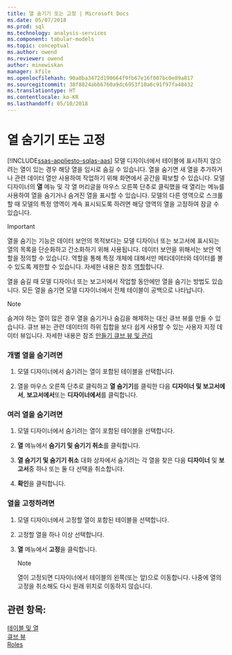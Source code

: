 ```yaml
---
title: 열 숨기기 또는 고정 | Microsoft Docs
ms.date: 05/07/2018
ms.prod: sql
ms.technology: analysis-services
ms.component: tabular-models
ms.topic: conceptual
ms.author: owend
ms.reviewer: owend
author: minewiskan
manager: kfile
ms.openlocfilehash: 90a8ba3472d190664f9fb67e16f007bc0e89a817
ms.sourcegitcommit: 38f8824abb6760a9dc6953f10a6c91f97fa48432
ms.translationtype: HT
ms.contentlocale: ko-KR
ms.lasthandoff: 05/10/2018
---
```

# <a name="hide-or-freeze-columns"></a>열 숨기기 또는 고정 
[!INCLUDE[ssas-appliesto-sqlas-aas](../../includes/ssas-appliesto-sqlas-aas.md)]
  모델 디자이너에서 테이블에 표시하지 않으려는 열이 있는 경우 해당 열을 임시로 숨길 수 있습니다. 열을 숨기면 새 열을 추가하거나 관련 데이터 열만 사용하여 작업하기 위해 화면에서 공간을 확보할 수 있습니다. 모델 디자이너의 **열** 메뉴 및 각 열 머리글을 마우스 오른쪽 단추로 클릭했을 때 열리는 메뉴를 사용하여 열을 숨기거나 숨겨진 열을 표시할 수 있습니다. 모델의 다른 영역으로 스크롤할 때 모델의 특정 영역이 계속 표시되도록 하려면 해당 영역의 열을 고정하여 잠글 수 있습니다.  
  
> [!IMPORTANT]  
>  열을 숨기는 기능은 데이터 보안의 목적보다는 모델 디자이너 또는 보고서에 표시되는 열의 목록을 단순화하고 간소화하기 위해 사용됩니다. 데이터 보안을 위해서는 보안 역할을 정의할 수 있습니다. 역할을 통해 특정 개체에 대해서만 메타데이터와 데이터를 볼 수 있도록 제한할 수 있습니다. 자세한 내용은 참조 [역할](../../analysis-services/tabular-models/roles-ssas-tabular.md)합니다.  
  
 열을 숨길 때 모델 디자이너 또는 보고서에서 작업할 동안에만 열을 숨기는 방법도 있습니다. 모든 열을 숨기면 모델 디자이너에서 전체 테이블이 공백으로 나타납니다.  
  
> [!NOTE]  
>  숨겨야 하는 열이 많은 경우 열을 숨기거나 숨김을 해제하는 대신 큐브 뷰를 만들 수 있습니다. 큐브 뷰는 관련 데이터의 하위 집합을 보다 쉽게 사용할 수 있는 사용자 지정 데이터 뷰입니다. 자세한 내용은 참조 [만들기 큐브 뷰 및 관리](../../analysis-services/tabular-models/create-and-manage-perspectives-ssas-tabular.md)  
  
### <a name="to-hide-an-individual-column"></a>개별 열을 숨기려면  
  
1.  모델 디자이너에서 숨기려는 열이 포함된 테이블을 선택합니다.  
  
2.  열을 마우스 오른쪽 단추로 클릭하고 **열 숨기기**를 클릭한 다음 **디자이너 및 보고서에서**, **보고서에서**또는 **디자이너에서**를 클릭합니다.  
  
### <a name="to-hide-multiple-columns"></a>여러 열을 숨기려면  
  
1.  모델 디자이너에서 숨기려는 열이 포함된 테이블을 선택합니다.  
  
2.  **열** 메뉴에서 **숨기기 및 숨기기 취소**를 클릭합니다.  
  
3.  **열 숨기기 및 숨기기 취소** 대화 상자에서 숨기려는 각 열을 찾은 다음 **디자이너** 및 **보고서**중 하나 또는 둘 다 선택을 취소합니다.  
  
4.  **확인**을 클릭합니다.  
  
### <a name="to-freeze-columns"></a>열을 고정하려면  
  
1.  모델 디자이너에서 고정할 열이 포함된 테이블을 선택합니다.  
  
2.  고정할 열을 하나 이상 선택합니다.  
  
3.  **열** 메뉴에서 **고정**을 클릭합니다.  
  
    > [!NOTE]  
    >  열이 고정되면 디자이너에서 테이블의 왼쪽(또는 앞)으로 이동합니다. 나중에 열의 고정을 취소해도 다시 원래 위치로 이동하지 않습니다.  
  
## <a name="see-also"></a>관련 항목:  
 [테이블 및 열](../../analysis-services/tabular-models/tables-and-columns-ssas-tabular.md)   
 [큐브 뷰](../../analysis-services/tabular-models/perspectives-ssas-tabular.md)   
 [Roles](../../analysis-services/tabular-models/roles-ssas-tabular.md)  
  
  

